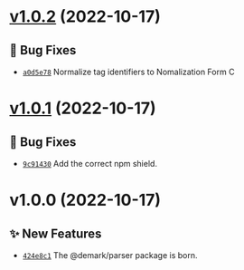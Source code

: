 # [v1.0.2](https://github.com/aaditmshah/demark/compare/v1.0.1...v1.0.2) (2022-10-17)

## 🐛 Bug Fixes

- [`a0d5e78`](https://github.com/aaditmshah/demark/commit/a0d5e78) Normalize tag identifiers to Nomalization Form C

# [v1.0.1](https://github.com/aaditmshah/demark/compare/v1.0.0...v1.0.1) (2022-10-17)

## 🐛 Bug Fixes

- [`9c91430`](https://github.com/aaditmshah/demark/commit/9c91430) Add the correct npm shield.

# v1.0.0 (2022-10-17)

## ✨ New Features

- [`424e8c1`](https://github.com/aaditmshah/demark/commit/424e8c1) The @demark/parser package is born.
